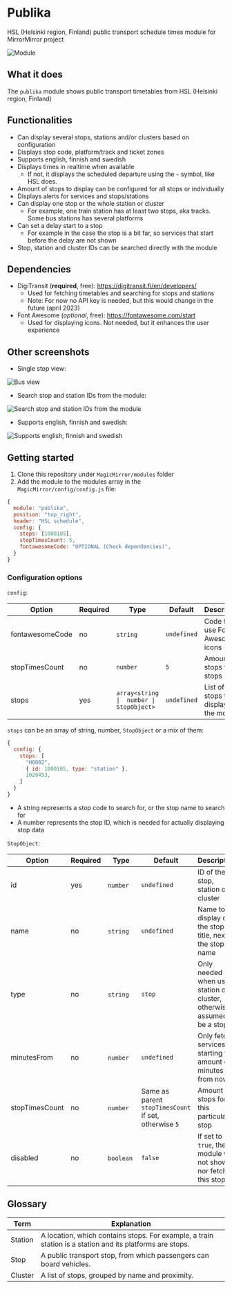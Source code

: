 # Publika

HSL (Helsinki region, Finland) public transport schedule times module for MirrorMirror project

![Module](docs/yrsqqZhy.png)

## What it does

The `publika` module shows public transport timetables from HSL (Helsinki region, Finland)

## Functionalities

- Can display several stops, stations and/or clusters based on configuration
- Displays stop code, platform/track and ticket zones
- Supports english, finnish and swedish
- Displays times in realtime when available
  - If not, it displays the scheduled departure using the `~` symbol, like HSL does. 
- Amount of stops to display can be configured for all stops or individually
- Displays alerts for services and stops/stations
- Can display one stop or the whole station or cluster
  - For example, one train station has at least two stops, aka tracks. Some bus stations has several platforms
- Can set a delay start to a stop
  - For example in the case the stop is a bit far, so services that start before the delay are not shown
- Stop, station and cluster IDs can be searched directly with the module

## Dependencies

- DigiTransit (**required**, free): https://digitransit.fi/en/developers/
  - Used for fetching timetables and searching for stops and stations
  - Note: For now no API key is needed, but this would change in the future (april 2023)
- Font Awesome (*optional*, free): https://fontawesome.com/start
  - Used for displaying icons. Not needed, but it enhances the user experience

## Other screenshots
- Single stop view:

![Bus view](docs/JKsyQpwj.png)

- Search stop and station IDs from the module:

![Search stop and station IDs from the module](docs/EaMxuCKL.png)

- Supports english, finnish and swedish:

![Supports english, finnish and swedish](docs/guxNoZSP.png)

## Getting started

1) Clone this repository under `MagicMirror/modules` folder
2) Add the module to the modules array in the `MagicMirror/config/config.js` file:

```js
{
  module: "publika",
  position: "top_right",
  header: "HSL schedule",
  config: {
    stops: [1000105],
    stopTimesCount: 5,
    fontawesomeCode: "OPTIONAL (Check dependencies)",
  }
}
```

### Configuration options

`config`:

| Option | Required | Type | Default | Description | Example |
| --- | --- | --- | --- | --- | --- |
| fontawesomeCode | no | `string` | `undefined` | Code for use Font Awesome's icons | `"aBc123"`
| stopTimesCount | no | `number` | `5` | Amount of stops for all stops | `3`
| stops | yes | `array<string \|  number \| StopObject>` | `undefined` | List of stops to display in the module | `[1020453]`

`stops` can be an array of string, number, `StopObject` or a mix of them:
```js
{
  config: {
    stops: [
      "H0082",
      { id: 1000105, type: "station" },
      1020453,
    ]
  }
}
```

- A string represents a stop code to search for, or the stop name to search for
- A number represents the stop ID, which is needed for actually displaying stop data

`StopObject`:

| Option | Required | Type | Default | Description | Example |
| --- | --- | --- | --- | --- | --- |
| id | yes | `number` | `undefined` | ID of the stop, station or cluster | `1020453`
| name | no | `string` | `undefined` | Name to display on the stop title, next to the stop name | `"To city center"`
| type | no | `string` | `stop` | Only needed when using station or cluster, otherwise assumed to be a stop | `"station"`
| minutesFrom | no | `number` | `undefined` | Only fetch services starting this amount of minutes from now | `3`
| stopTimesCount | no | `number` | Same as parent `stopTimesCount` if set, otherwise `5` | Amount of stops for this particular stop | `7`
| disabled | no | `boolean` | `false` | If set to `true`, the module will not show nor fetch this stop | `false`

## Glossary

| Term | Explanation |
| --- | --- |
| Station | A location, which contains stops. For example, a train station is a station and its platforms are stops. |
| Stop | A public transport stop, from which passengers can board vehicles. |
| Cluster | A list of stops, grouped by name and proximity. |
